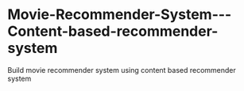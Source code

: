 # Movie-Recommender-System---Content-based-recommender-system
Build movie recommender system using content based recommender system
